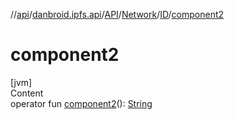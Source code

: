 //[api](../../../../index.md)/[danbroid.ipfs.api](../../../index.md)/[API](../../index.md)/[Network](../index.md)/[ID](index.md)/[component2](component2.md)



# component2  
[jvm]  
Content  
operator fun [component2](component2.md)(): [String](https://kotlinlang.org/api/latest/jvm/stdlib/kotlin/-string/index.html)  



